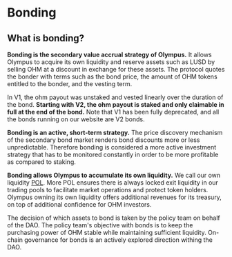# Bonding

## What is bonding?

**Bonding is the secondary value accrual strategy of Olympus.** It allows Olympus
to acquire its own liquidity and reserve assets such as LUSD by selling OHM
at a discount in exchange for these assets. The protocol quotes the bonder with
terms such as the bond price, the amount of OHM tokens entitled to the bonder, and
the vesting term. 

In V1, the ohm payout was unstaked and vested linearly over the duration of the bond. 
**Starting with V2, the ohm payout is staked and only claimable in full at the end of the bond.**
Note that V1 has been fully deprecated, and all the bonds running on our website are V2 bonds. 

**Bonding is an active, short-term strategy.** The price discovery mechanism of the secondary bond market renders bond discounts more or less unpredictable. Therefore bonding is considered a more active investment strategy that has to be monitored constantly in order to be more profitable as compared to staking.

**Bonding allows Olympus to accumulate its own liquidity.** 
We call our own liquidity [POL](../references/glossary.md#pol). 
More POL ensures there is always locked exit liquidity in our trading pools to facilitate market operations
and protect token holders. Olympus owning its own liquidity offers additional revenues for its treasury, on top
of additional confidence for OHM investors.

The decision of which assets to bond is taken by the policy team on behalf of the DAO. The policy team's 
objective with bonds is to keep the purchasing power of OHM stable while maintaining sufficient liquidity. 
On-chain governance for bonds is an actively explored direction withing the DAO. 